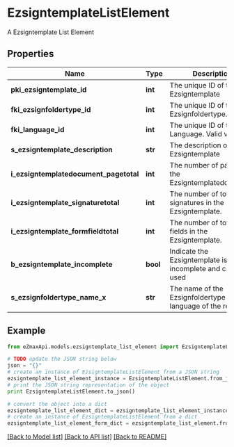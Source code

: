 # EzsigntemplateListElement

A Ezsigntemplate List Element

## Properties

Name | Type | Description | Notes
------------ | ------------- | ------------- | -------------
**pki_ezsigntemplate_id** | **int** | The unique ID of the Ezsigntemplate | 
**fki_ezsignfoldertype_id** | **int** | The unique ID of the Ezsignfoldertype. | 
**fki_language_id** | **int** | The unique ID of the Language.  Valid values:  |Value|Description| |-|-| |1|French| |2|English| | 
**s_ezsigntemplate_description** | **str** | The description of the Ezsigntemplate | 
**i_ezsigntemplatedocument_pagetotal** | **int** | The number of pages in the Ezsigntemplatedocument. | [optional] 
**i_ezsigntemplate_signaturetotal** | **int** | The number of total signatures in the Ezsigntemplate. | [optional] 
**i_ezsigntemplate_formfieldtotal** | **int** | The number of total form fields in the Ezsigntemplate. | [optional] 
**b_ezsigntemplate_incomplete** | **bool** | Indicate the Ezsigntemplate is incomplete and cannot be used | 
**s_ezsignfoldertype_name_x** | **str** | The name of the Ezsignfoldertype in the language of the requester | 

## Example

```python
from eZmaxApi.models.ezsigntemplate_list_element import EzsigntemplateListElement

# TODO update the JSON string below
json = "{}"
# create an instance of EzsigntemplateListElement from a JSON string
ezsigntemplate_list_element_instance = EzsigntemplateListElement.from_json(json)
# print the JSON string representation of the object
print EzsigntemplateListElement.to_json()

# convert the object into a dict
ezsigntemplate_list_element_dict = ezsigntemplate_list_element_instance.to_dict()
# create an instance of EzsigntemplateListElement from a dict
ezsigntemplate_list_element_form_dict = ezsigntemplate_list_element.from_dict(ezsigntemplate_list_element_dict)
```
[[Back to Model list]](../README.md#documentation-for-models) [[Back to API list]](../README.md#documentation-for-api-endpoints) [[Back to README]](../README.md)



